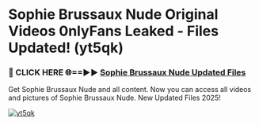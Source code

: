 # Sophie Brussaux Nude Original Videos 0nlyFans Leaked - Files Updated! (yt5qk)

<h3>🔴 CLICK HERE 🌐==►► <a href="https://tinyurl.com/52m3yx9h" rel="nofollow">Sophie Brussaux Nude Updated Files</a></h3>

Get Sophie Brussaux Nude and all content. Now you can access all videos and pictures of Sophie Brussaux Nude. New Updated Files 2025!

[![yt5qk](https://i.imgur.com/TnHtlc8.gif)](https://tinyurl.com/52m3yx9h)
